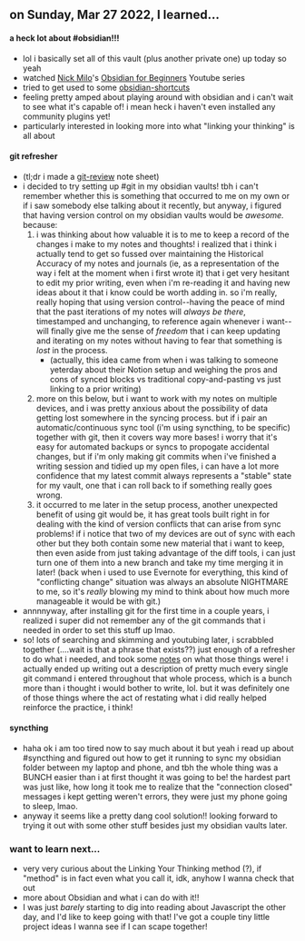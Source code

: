 ## on Sunday, Mar 27 2022, I learned...
#### a heck lot about #obsidian!!!
- lol i basically set all of this vault (plus another private one) up today so yeah
- watched [Nick Milo](nick-milo.md)'s [Obsidian for Beginners](https://www.youtube.com/playlist?list=PL3NaIVgSlAVLHty1-NuvPa9V0b0UwbzBd) Youtube series
- tried to get used to some [obsidian-shortcuts](obsidian-shortcuts.md)
- feeling pretty amped about playing around with obsidian and i can't wait to see what it's capable of! i mean heck i haven't even installed any community plugins yet! 
- particularly interested in looking more into what "linking your thinking" is all about
#### git refresher
- (tl;dr i made a [git-review](git-review.md) note sheet)
- i decided to try setting up #git in my obsidian vaults! tbh i can't remember whether this is something that occurred to me on my own or if i saw somebody else talking about it recently, but anyway, i figured that having version control on my obsidian vaults would be *awesome.* because:
	1. i was thinking about how valuable it is to me to keep a record of the changes i make to my notes and thoughts! i realized that i think i actually tend to get so fussed over maintaining the Historical Accuracy of my notes and journals (ie, as a representation of the way i felt at the moment when i first wrote it) that i get very hesitant to edit my prior writing, even when i'm re-reading it and having new ideas about it that i know could be worth adding in. so i'm really, really hoping that using version control--having the peace of mind that the past iterations of my notes will *always be there*, timestamped and unchanging, to reference again whenever i want--will finally give me the sense of *freedom* that i can keep updating and iterating on my notes without having to fear that something is *lost* in the process.
		- (actually, this idea came from when i was talking to someone yeterday about their Notion setup and weighing the pros and cons of synced blocks vs traditional copy-and-pasting vs just linking to a prior writing)
	2. more on this below, but i want to work with my notes on multiple devices, and i was pretty anxious about the possibility of data getting lost somewhere in the syncing process. but if i pair an automatic/continuous sync tool (i'm using syncthing, to be specific) together with git, then it covers way more bases! i worry that it's easy for automated backups or syncs to propogate accidental changes, but if i'm only making git commits when i've finished a writing session and tidied up my open files, i can have a lot more confidence that my latest commit always represents a "stable" state for my vault, one that i can roll back to if something really goes wrong.
	3. it occurred to me later in the setup process, another unexpected benefit of using git would be, it has great tools built right in for dealing with the kind of version conflicts that can arise from sync problems! if i notice that two of my devices are out of sync with each other but they both contain some new material that i want to keep, then even aside from just taking advantage of the diff tools, i can just turn one of them into a new branch and take my time merging it in later! (back when i used to use Evernote for everything, this kind of "conflicting change" situation was always an absolute NIGHTMARE to me, so it's *really* blowing my mind to think about how much more manageable it would be with git.)
- annnnyway, after installing git for the first time in a couple years, i realized i super did not remember any of the git commands that i needed in order to set this stuff up lmao. 
- so! lots of searching and skimming and youtubing later, i scrabbled together (....wait is that a phrase that exists??) just enough of a refresher to do what i needed, and took some [notes](git-review.md) on what those things were! i actually ended up writing out a description of pretty much every single git command i entered throughout that whole process, which is a bunch more than i thought i would bother to write, lol. but it was definitely one of those things where the act of restating what i did really helped reinforce the practice, i think!
#### syncthing
- haha ok i am too tired now to say much about it but yeah i read up about #syncthing and figured out how to get it running to sync my obsidian folder between my laptop and phone, and tbh the whole thing was a BUNCH easier than i at first thought it was going to be! the hardest part was just like, how long it took me to realize that the "connection closed" messages i kept getting weren't errors, they were just my phone going to sleep, lmao.
- anyway it seems like a pretty dang cool solution!! looking forward to trying it out with some other stuff besides just my obsidian vaults later.

### want to learn next...
- very very curious about the Linking Your Thinking method (?), if "method" is in fact even what you call it, idk, anyhow I wanna check that out
- more about Obsidian and what i can do with it!!
- I was just *barely* starting to dig into reading about Javascript the other day, and I'd like to keep going with that! I've got a couple tiny little project ideas I wanna see if I can scape together!